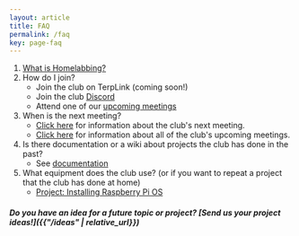 ```yaml
---
layout: article
title: FAQ
permalink: /faq
key: page-faq
---
```


1. [What is Homelabbing?](/meetings/past_meetings/2024-11-04-meeting)
1. How do I join?
    - Join the club on TerpLink (coming soon!)
    - Join the club [Discord](/discord)
    - Attend one of our [upcoming meetings](/meetings)
1. When is the next meeting?
    - [Click here](/next) for information about the club's next meeting.
    - [Click here](/meetings) for information about all of the club's upcoming meetings.
1. Is there documentation or a wiki about projects the club has done in the past?
    - See [documentation](/docs)
1. What equipment does the club use? (or if you want to repeat a project that the club has done at home)
    - [Project: Installing Raspberry Pi OS](/meetings/past_meetings/2024-12-02-meeting)


#### *Do you have an idea for a future topic or project? [Send us your project ideas!]({{"/ideas" | relative_url}})*